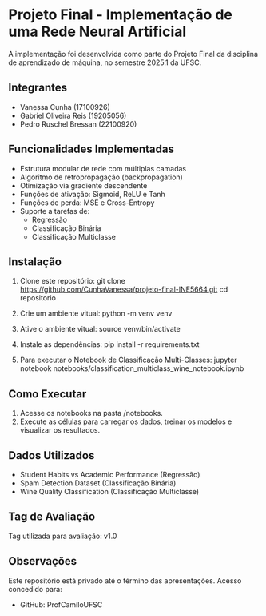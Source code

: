 # Projeto Final - Implementação de uma Rede Neural Artificial
A implementação foi desenvolvida como parte do Projeto Final da disciplina de aprendizado de máquina, no semestre 2025.1 da UFSC.

## Integrantes
- Vanessa Cunha (17100926)
- Gabriel Oliveira Reis (19205056)
- Pedro Ruschel Bressan (22100920) 

## Funcionalidades Implementadas
- Estrutura modular de rede com múltiplas camadas
- Algoritmo de retropropagação (backpropagation)
- Otimização via gradiente descendente
- Funções de ativação: Sigmoid, ReLU e Tanh
- Funções de perda: MSE e Cross-Entropy
- Suporte a tarefas de:
  - Regressão
  - Classificação Binária
  - Classificação Multiclasse

## Instalação
1. Clone este repositório:
   git clone https://github.com/CunhaVanessa/projeto-final-INE5664.git
   cd repositorio

2. Crie um ambiente vitual:
   python -m venv venv

3. Ative o ambiente vitual:
   source venv/bin/activate

4. Instale as dependências:
   pip install -r requirements.txt

5. Para executar o Notebook de Classificação Multi-Classes:
   jupyter notebook notebooks/classification_multiclass_wine_notebook.ipynb


## Como Executar
1. Acesse os notebooks na pasta /notebooks.
2. Execute as células para carregar os dados, treinar os modelos e visualizar os resultados.

## Dados Utilizados
- Student Habits vs Academic Performance (Regressão)
- Spam Detection Dataset (Classificação Binária)
- Wine Quality Classification (Classificação Multiclasse)

Tag de Avaliação
-----------------
Tag utilizada para avaliação: v1.0

Observações
-----------
Este repositório está privado até o término das apresentações. Acesso concedido para:
- GitHub: ProfCamiloUFSC

